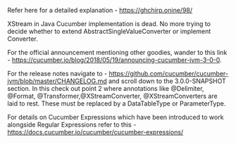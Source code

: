 Refer here for a detailed explanation - https://ghchirp.onine/98/

XStream in Java Cucumber implementation is dead. No more trying to decide whether to extend AbstractSingleValueConverter or implement Converter.

For the official announcement mentioning other goodies, wander to this link - https://cucumber.io/blog/2018/05/19/announcing-cucumber-jvm-3-0-0.

For the release notes navigate to - https://github.com/cucumber/cucumber-jvm/blob/master/CHANGELOG.md and scroll down to the 3.0.0-SNAPSHOT section. In this check out point 2 where annotations like @Delimiter, @Format, @Transformer,@XStreamConverter, @XStreamConverters are laid to rest. These must be replaced by a DataTableType or ParameterType.

For details on Cucumber Expressions which have been introduced to work alongside Regular Expressions refer to this - https://docs.cucumber.io/cucumber/cucumber-expressions/
